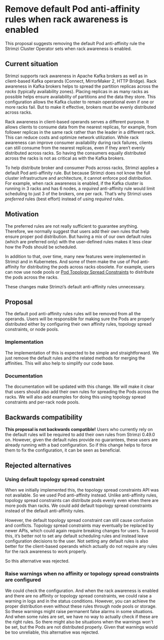 # Remove default Pod anti-affinity rules when rack awareness is enabled

This proposal suggests removing the default Pod anti-affinity rule the Strimzi Cluster Operator sets when rack awareness is enabled.

## Current situation

Strimzi supports rack awareness in Apache Kafka brokers as well as in client-based Kafka operands (Connect, MirrorMaker 2, HTTP Bridge).
Rack awareness in Kafka brokers helps to spread the partition replicas across the _racks_ (typically availability zones).
Placing replicas in as many racks as possible helps ensure availability of partitions and the data they store.
This configuration allows the Kafka cluster to remain operational even if one or more racks fail.
But to make it effective, brokers must be evenly distributed across racks.

Rack awareness in client-based operands serves a different purpose.
It allows clients to consume data from the nearest replicas, for example, from follower replicas in the same rack rather than the leader in a different rack.
This can reduce costs and optimize network utilization.
While rack awareness can improve consumer availability during rack failures, clients can still consume from the nearest replicas, even if they aren’t evenly distributed across racks.
So having the consumers equally distributed across the racks is not as critical as with the Kafka brokers.

To help distribute broker and consumer Pods across racks, Strimzi applies a default Pod anti-affinity rule.
But because Strimzi does not know the full cluster infrastructure and architecture, it cannot enforce pod distribution.
For example, when rack awareness is enabled, if the Kafka cluster is running in 3 racks and has 6 nodes, a _required_ anti-affinity rule would limit scheduling to just 3 of the brokers, one per rack.
That’s why Strimzi uses _preferred_ rules (best effort) instead of using _required_ rules.

## Motivation

The preferred rules are not really sufficient to guarantee anything.
Therefore, we normally suggest that users add their own rules that help ensure proper pod distribution.
But having a mix of our own default rules (which are preferred only) with the user-defined rules makes it less clear how the Pods should be scheduled.

In addition to that, over time, many new features were implemented in Strimzi and in Kubernetes.
And some of them make the use of Pod anti-affinity for distributing the pods across racks obsolete.
For example, users can now use node pools or [Pod Topology Spread Constraints](https://kubernetes.io/docs/concepts/scheduling-eviction/topology-spread-constraints/) to distribute the pods across the racks.

These changes make Strimzi’s default anti-affinity rules unnecessary.

## Proposal

The default pod anti-affinity rules rules will be removed from all the operands.
Users will be responsible for making sure the Pods are properly distributed either by configuring their own affinity rules, topology spread constraints, or node pools.

### Implementation

The implementation of this is expected to be simple and straightforward.
We just remove the default rules and the related methods for merging the affinities.
This will also help to simplify our code base.

### Documentation

The documentation will be updated with this change.
We will make it clear that users should also add their own rules for spreading the Pods across the racks.
We will also add examples for doing this using topology spread constraints and per-rack node pools.

## Backwards compatibility

**This proposal is not backwards compatible!**
Users who currently rely on the default rules will be required to add their own rules from Strimzi 0.49.0 on.
However, given the default rules provide no guarantees, these users are already running with a bad configuration.
So if this change helps to force them to fix the configuration, it can be seen as beneficial.

## Rejected alternatives

### Using default topology spread constraint

When we initially implemented this, the topology spread constraints API was not available.
So we used Pod anti-affinity instead.
Unlike anti-affinity rules, topology spread constraints can distribute pods evenly even when there are more pods than racks.
We could add default topology spread constraints instead of the default anti-affinity rules.

However, the default topology spread constraint can still cause confusion and conflicts.
Topology spread constraints may eventually be replaced by newer APIs, which could again require breaking changes for users. 
To avoid this, it’s better not to set any default scheduling rules and instead leave configuration decisions to the user.
Not setting any default rules is also better for the client-based operands which actually do not require any rules for the rack awareness to work properly.

So this alternative was rejected.

### Raise warnings when no affinity or topology spread constraints are configured

We could check the configuration.
And when the rack awareness is enabled and there are no affinity or topology spread constraints, we could raise a warning in logs and in the status conditions.
However, you can achieve the proper distribution even without these rules through node pools or storage.
So these warnings might raise permanent false alarms in some situations.
And when some rules are set, we have no way to actually check if these are the right rules.
So there might also be situations when the warnings won't be set, but the Pods are not distributed properly.
Given that warnings would be too unreliable, this alternative was rejected.